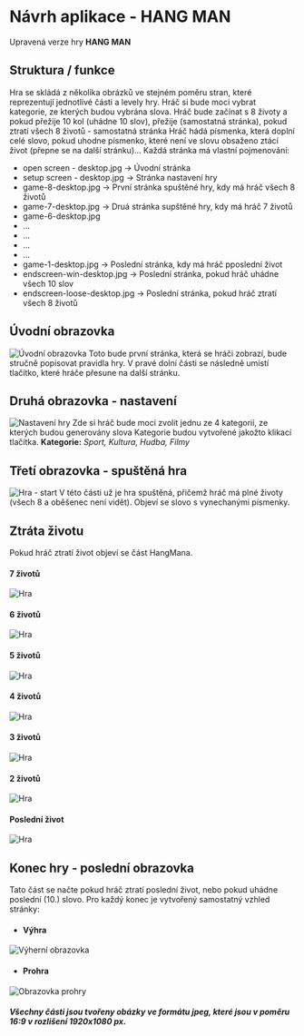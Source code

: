 # Návrh aplikace - HANG MAN
Upravená verze hry **HANG MAN**
## Struktura / funkce
Hra se skládá z několika obrázků ve stejném poměru stran, které reprezentují jednotlivé části a levely hry.
Hráč si bude moci vybrat kategorie, ze kterých budou vybrána slova.
Hráč bude začínat s 8 životy a pokud přežije 10 kol (uhádne 10 slov), přežije (samostatná stránka), pokud ztratí všech 8 životů - samostatná stránka
Hráč hádá písmenka, která doplní celé slovo, pokud uhodne písmenko, které není ve slovu obsaženo ztácí život (přepne se na další stránku)...
Každá stránka má vlastní pojmenování:
* open screen - desktop.jpg -> Úvodní stránka
* setup screen - desktop.jpg -> Stránka nastavení hry
* game-8-desktop.jpg -> První stránka spuštěné hry, kdy má hráč všech 8 životů
* game-7-desktop.jpg -> Druá stránka supštěné hry, kdy má hráč 7 životů
* game-6-desktop.jpg
* ...
* ...
* ...
* ...
* game-1-desktop.jpg -> Poslední stránka, kdy má hráč pposlední život
* endscreen-win-desktop.jpg -> Poslední stránka, pokud hráč uhádne všech 10 slov
* endscreen-loose-desktop.jpg -> Poslední stránka, pokud hráč ztratí všech 8 životů
## Úvodní obrazovka 
![Úvodní obrazovka](https://github.com/pslib-cz/2019l4web-webapp-mockup-Umpalump007/blob/master/Img/Desktop/Open%20screen%20-%20desktop.jpg "IMG- open screen")
Toto bude první stránka, která se hráči zobrazí, bude stručně popisovat pravidla hry. V pravé dolní části se následně umístí tlačítko, které hráče přesune na další stránku.
## Druhá obrazovka - nastavení
![Nastavení hry](https://github.com/pslib-cz/2019l4web-webapp-mockup-Umpalump007/blob/master/Img/Desktop/Setup%20screen%20-%20desktop.jpg "IMG- setup screen")
Zde si hráč bude moci zvolit jednu ze 4 kategorií, ze kterých budou generovány slova 
Kategorie budou vytvořené jakožto klikací tlačítka. 
**Kategorie:** *Sport, Kultura, Hudba, Filmy*
## Třetí obrazovka - spuštěná hra
![Hra - start](https://github.com/pslib-cz/2019l4web-webapp-mockup-Umpalump007/blob/master/Img/Desktop/Game-8-desktop.jpg "IMG- game")
V této části už je hra spuštěná, přičemž hráč má plné životy (všech 8 a oběšenec není vidět). Objeví se slovo s vynechanými písmenky.
## Ztráta životu
Pokud hráč ztratí život objeví se část HangMana.
#### 7 životů
![Hra](https://github.com/pslib-cz/2019l4web-webapp-mockup-Umpalump007/blob/master/Img/Desktop/Game-7-desktop.jpg "IMG- game")
#### 6 životů
![Hra](https://github.com/pslib-cz/2019l4web-webapp-mockup-Umpalump007/blob/master/Img/Desktop/Game-6-desktop.jpg "IMG- game")
#### 5 životů
![Hra](https://github.com/pslib-cz/2019l4web-webapp-mockup-Umpalump007/blob/master/Img/Desktop/Game-5-desktop.jpg "IMG- game")
#### 4 životů
![Hra](https://github.com/pslib-cz/2019l4web-webapp-mockup-Umpalump007/blob/master/Img/Desktop/Game-4-desktop.jpg "IMG- game")
#### 3 životů
![Hra](https://github.com/pslib-cz/2019l4web-webapp-mockup-Umpalump007/blob/master/Img/Desktop/Game-3-desktop.jpg "IMG- game")
#### 2 životů
![Hra](https://github.com/pslib-cz/2019l4web-webapp-mockup-Umpalump007/blob/master/Img/Desktop/Game-2-desktop.jpg "IMG- game")
####  Poslední život
![Hra](https://github.com/pslib-cz/2019l4web-webapp-mockup-Umpalump007/blob/master/Img/Desktop/Game-1-desktop.jpg "IMG- game")
## Konec hry - poslední obrazovka 
Tato část se načte pokud hráč ztratí poslední život, nebo pokud uhádne poslední (10.) slovo.
Pro každý konec je vytvořený samostatný vzhled stránky:
* #### Výhra 
![Výherní obrazovka](https://github.com/pslib-cz/2019l4web-webapp-mockup-Umpalump007/blob/master/Img/Desktop/Endscreen-win-desktop.jpg "IMG- game")
* #### Prohra
![Obrazovka prohry](https://github.com/pslib-cz/2019l4web-webapp-mockup-Umpalump007/blob/master/Img/Desktop/Endscreen-loose-desktop.jpg "IMG- game")

##### Všechny části jsou tvořeny obázky ve formátu jpeg, které jsou v poměru 16:9 v rozlišení 1920x1080 px.











